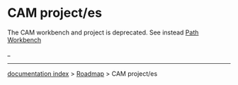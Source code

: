 # CAM project/es
The CAM workbench and project is deprecated. See instead [Path Workbench](Path_Workbench.md)




_

---
[documentation index](../README.md) > [Roadmap](Category_Roadmap.md) > CAM project/es
